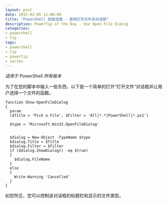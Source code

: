 ```yaml
---
layout: post
date: 2015-02-05 12:00:00
title: "PowerShell 技能连载 - 使用打开文件夹对话框"
description: PowerTip of the Day - Use Open File Dialog
categories:
- powershell
- tip
tags:
- powershell
- tip
- powertip
- series
---
```

_适用于 PowerShell 所有版本_

为了在您的脚本中输入一些东西，以下是一个简单的打开“打开文件”对话框并让用户选择一个文件的函数。

    function Show-OpenFileDialog
    {
      param
      ($Title = 'Pick a File', $Filter = 'All|*.*|PowerShell|*.ps1')

      $type = 'Microsoft.Win32.OpenFileDialog'


      $dialog = New-Object -TypeName $type
      $dialog.Title = $Title
      $dialog.Filter = $Filter
      if ($dialog.ShowDialog() -eq $true)
      {
        $dialog.FileName
      }
      else
      {
        Write-Warning 'Cancelled'
      }
    }

如您所见，您可以控制该对话框的标题栏和显示的文件类型。

<!--本文国际来源：[Use Open File Dialog](http://community.idera.com/powershell/powertips/b/tips/posts/use-open-file-dialog)-->
